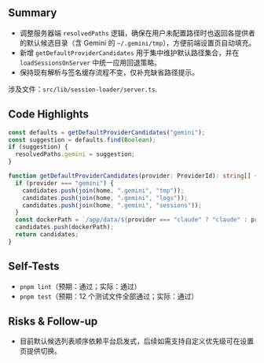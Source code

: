 ## Summary

- 调整服务器端 `resolvedPaths` 逻辑，确保在用户未配置路径时也返回各提供者的默认候选目录（含 Gemini 的 `~/.gemini/tmp`），方便前端设置页自动填充。
- 新增 `getDefaultProviderCandidates` 用于集中维护默认路径集合，并在 `loadSessionsOnServer` 中统一应用回退策略。
- 保持现有解析与签名缓存流程不变，仅补充缺省路径提示。

涉及文件：`src/lib/session-loader/server.ts`.

## Code Highlights

```ts
const defaults = getDefaultProviderCandidates("gemini");
const suggestion = defaults.find(Boolean);
if (suggestion) {
  resolvedPaths.gemini = suggestion;
}
```

```ts
function getDefaultProviderCandidates(provider: ProviderId): string[] {
  if (provider === "gemini") {
    candidates.push(join(home, ".gemini", "tmp"));
    candidates.push(join(home, ".gemini", "logs"));
    candidates.push(join(home, ".gemini", "sessions"));
  }
  const dockerPath = `/app/data/${provider === "claude" ? "claude" : provider}`;
  candidates.push(dockerPath);
  return candidates;
}
```

## Self-Tests

- `pnpm lint`（预期：通过；实际：通过）
- `pnpm test`（预期：12 个测试文件全部通过；实际：通过）

## Risks & Follow-up

- 目前默认候选列表顺序依赖平台启发式，后续如需支持自定义优先级可在设置页提供切换。

